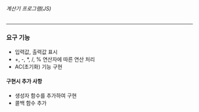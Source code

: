 ###### 계산기 프로그램(JS)

---

### 요구 기능

- 입력값, 출력값 표시
- +, -, \*, /, % 연산자에 따른 연산 처리
- AC(초기화) 기능 구현

#### 구현시 추가 사항

- 생성자 함수를 추가하여 구현
- 콜백 함수 추가
